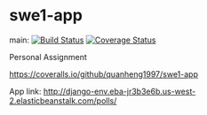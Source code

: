 # swe1-app

main:
[![Build Status](https://app.travis-ci.com/quanheng1997/swe1-app.svg?branch=main)](https://app.travis-ci.com/quanheng1997/swe1-app)
[![Coverage Status](https://coveralls.io/repos/github/quanheng1997/swe1-app/badge.svg?branch=)](https://coveralls.io/github/quanheng1997/swe1-app?branch=)

Personal Assignment

https://coveralls.io/github/quanheng1997/swe1-app

App link: http://django-env.eba-jr3b3e6b.us-west-2.elasticbeanstalk.com/polls/
